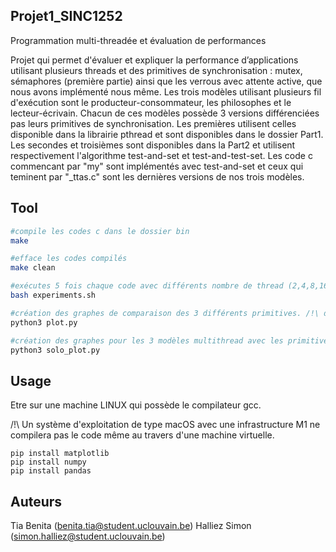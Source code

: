 ## Projet1_SINC1252
Programmation multi-threadée et évaluation de performances

Projet qui permet d'évaluer et expliquer la performance d’applications utilisant plusieurs threads et des primitives de synchronisation : mutex, sémaphores (première partie) ainsi que les verrous avec attente active, que nous avons implémenté nous même.
Les trois modèles utilisant plusieurs fil d'exécution sont le producteur-consommateur, les philosophes et le lecteur-écrivain. Chacun de ces modèles possède 3 versions différenciées pas leurs primitives de synchronisation. Les premières utilisent celles disponible dans la librairie pthread et sont disponibles dans le dossier Part1. Les secondes et troisièmes sont disponibles dans la Part2 et utilisent respectivement l'algorithme test-and-set et test-and-test-set. Les code c commencant par "my" sont implémentés avec test-and-set et ceux qui teminent par "_ttas.c" sont les dernières versions de nos trois modèles.

## Tool

```bash
#compile les codes c dans le dossier bin
make

#efface les codes compilés
make clean

#exécutes 5 fois chaque code avec différents nombre de thread (2,4,8,16,32,64) et récupère leurs temps d'exécution dans la sortie standart et effasse les codes compilés.
bash experiments.sh

#création des graphes de comparaison des 3 différents primitives. /!\ dans le dossier Plot
python3 plot.py

#création des graphes pour les 3 modèles multithread avec les primitives de la librairie posix /!\ dans le dossier Plot
python3 solo_plot.py
```


## Usage

Etre sur une machine LINUX qui possède le compilateur gcc.

/!\ Un système d'exploitation de type macOS avec une infrastructure M1 ne compilera pas le code
    même au travers d'une machine virtuelle.

```python3
pip install matplotlib
pip install numpy
pip install pandas
```

## Auteurs
Tia Benita (benita.tia@student.uclouvain.be)
Halliez Simon (simon.halliez@student.uclouvain.be)

